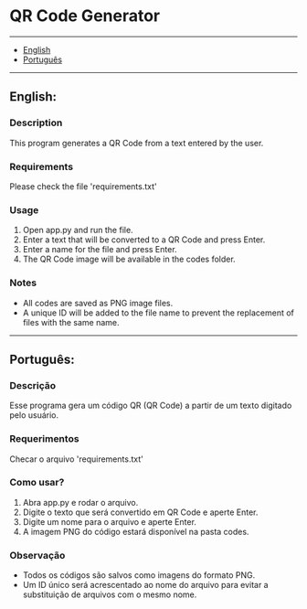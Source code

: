 # QR Code Generator

---
- [English](#english)
- [Português](#português)
---

## English:

### Description
This program generates a QR Code from a text entered by the user.

### Requirements
Please check the file 'requirements.txt' 

### Usage
1. Open app.py and run the file.
2. Enter a text that will be converted to a QR Code and press Enter.
3. Enter a name for the file and press Enter.
4. The QR Code image will be available in the codes folder.

### Notes
- All codes are saved as PNG image files.
- A unique ID will be added to the file name to prevent the replacement of files with the same name.

---

## Português:

### Descrição
Esse programa gera um código QR (QR Code) a partir de um texto digitado pelo usuário.

### Requerimentos
Checar o arquivo 'requirements.txt' 

### Como usar?
1. Abra app.py e rodar o arquivo.
2. Digite o texto que será convertido em QR Code e aperte Enter.
3. Digite um nome para o arquivo e aperte Enter.
4. A imagem PNG do código estará disponível na pasta codes.

### Observação
- Todos os códigos são salvos como imagens do formato PNG.
- Um ID único será acrescentado ao nome do arquivo para evitar a substituição de arquivos com o mesmo nome.



